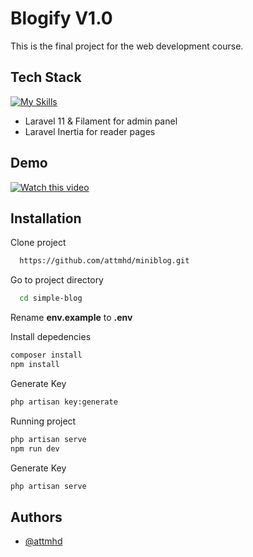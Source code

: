
# Blogify V1.0

This is the final project for the web development course.

## Tech Stack

[![My Skills](https://skillicons.dev/icons?i=laravel,mysql,vite,tailwind)](https://skillicons.dev)

- Laravel 11 & Filament for admin panel
- Laravel Inertia for reader pages

## Demo

[![Watch this video](https://img.youtube.com/vi/MGL7Djz-oLc0.jpg)](https://www.youtube.com/watch?v=MGL7Djz-oLc)
## Installation

Clone project

```bash
  https://github.com/attmhd/miniblog.git
```
Go to project directory

```bash
  cd simple-blog
```
Rename **env.example** to **.env**

Install depedencies

```bash
composer install
npm install
```
Generate Key

```bash
php artisan key:generate
```    

Running project

```bash
php artisan serve
npm run dev
```    

Generate Key

```bash
php artisan serve
```    
    
## Authors

- [@attmhd](https://github.com/attnmhd/)